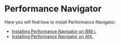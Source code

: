 # Performance Navigator

Here you will find how to install Performance Navigator.

 - [Installing Performance Navigator on IBM i.](install-performance-navigator-ibmi.readme.MD)
 - [Installing Performance Navigator on AIX.](install-performance-navigator-aix.readme.MD)